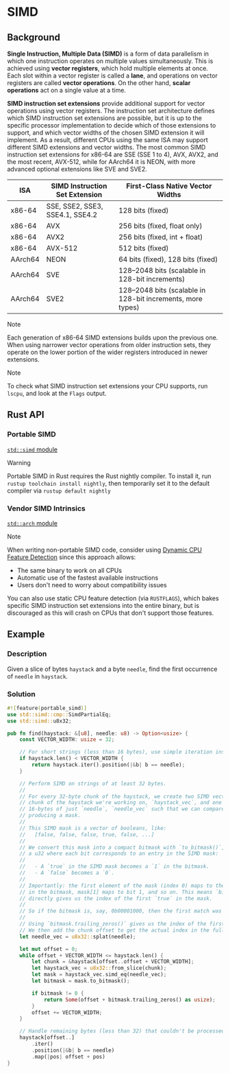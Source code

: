 # SIMD

## Background

**Single Instruction, Multiple Data (SIMD)** is a form of data parallelism in which one instruction operates on multiple values simultaneously. This is achieved using **vector registers**, which hold multiple elements at once. Each slot within a vector register is called a **lane**, and operations on vector registers are called **vector operations**. On the other hand, **scalar operations** act on a single value at a time.

**SIMD instruction set extensions** provide additional support for vector operations using vector registers. The instruction set architecture defines which SIMD instruction set extensions are possible, but it is up to the specific processor implementation to decide which of those extensions to support, and which vector widths of the chosen SIMD extension it will implement. As a result, different CPUs using the same ISA may support different SIMD extensions and vector widths. The most common SIMD instruction set extensions for x86-64 are SSE (SSE 1 to 4), AVX, AVX2, and the most recent, AVX-512, while for AArch64 it is NEON, with more advanced optional extensions like SVE and SVE2.

| ISA     | SIMD Instruction Set Extension  | First-Class Native Vector Widths                           |
| ------- | ------------------------------- | ---------------------------------------------------------- |
| x86-64  | SSE, SSE2, SSE3, SSE4.1, SSE4.2 | 128 bits (fixed)                                           |
| x86-64  | AVX                             | 256 bits (fixed, float only)                               |
| x86-64  | AVX2                            | 256 bits (fixed, int + float)                              |
| x86-64  | AVX-512                         | 512 bits (fixed)                                           |
| AArch64 | NEON                            | 64 bits (fixed), 128 bits (fixed)                          |
| AArch64 | SVE                             | 128–2048 bits (scalable in 128-bit increments)             |
| AArch64 | SVE2                            | 128–2048 bits (scalable in 128-bit increments, more types) |

> [!note]
> Each generation of x86-64 SIMD extensions builds upon the previous one. When using narrower vector operations from older instruction sets, they operate on the lower portion of the wider registers introduced in newer extensions.

> [!note]
> To check what SIMD instruction set extensions your CPU supports, run `lscpu`, and look at the `Flags` output.

## Rust API

### Portable SIMD

[`std::simd` module](https://doc.rust-lang.org/std/simd/index.html)

> [!warning]
> Portable SIMD in Rust requires the Rust nightly compiler. To install it, run `rustup toolchain install nightly`, then temporarily set it to the default compiler via `rustup default nightly`

### Vendor SIMD Intrinsics

[`std::arch` module](https://doc.rust-lang.org/std/arch/index.html)

> [!note]
> When writing non-portable SIMD code, consider using [Dynamic CPU Feature Detection](https://doc.rust-lang.org/std/arch/index.html#dynamic-cpu-feature-detection) since this approach allows:
> - The same binary to work on all CPUs
> - Automatic use of the fastest available instructions
> - Users don't need to worry about compatibility issues
> 
> You can also use static CPU feature detection (via `RUSTFLAGS`), which bakes specific SIMD instruction set extensions into the entire binary, but is discouraged as this will crash on CPUs that don't support those features.

## Example

### Description

Given a slice of bytes `haystack` and a byte `needle`, find the first occurrence of `needle` in `haystack`.

### Solution

```rust
#![feature(portable_simd)]
use std::simd::cmp::SimdPartialEq;
use std::simd::u8x32;

pub fn find(haystack: &[u8], needle: u8) -> Option<usize> {
    const VECTOR_WIDTH: usize = 32;

    // For short strings (less than 16 bytes), use simple iteration instead of SIMD
    if haystack.len() < VECTOR_WIDTH {
        return haystack.iter().position(|&b| b == needle);
    }

    // Perform SIMD on strings of at least 32 bytes.
    //
    // For every 32-byte chunk of the haystack, we create two SIMD vectors: one for the 16-byte
    // chunk of the haystack we're working on, `haystack_vec`, and one 16-byte SIMD vector containing
    // 16-bytes of just `needle`, `needle_vec` such that we can compare each byte against the needle in parallel using `simd_eq`,
    // producing a mask.
    //
    // This SIMD mask is a vector of booleans, like:
    //   [false, false, false, true, false, ...]
    //
    // We convert this mask into a compact bitmask with `to_bitmask()`, which gives us
    // a u32 where each bit corresponds to an entry in the SIMD mask:
    //
    //   - A `true` in the SIMD mask becomes a `1` in the bitmask.
    //   - A `false` becomes a `0`.
    //
    // Importantly: the first element of the mask (index 0) maps to the least significant bit (bit 0)
    // in the bitmask, mask[1] maps to bit 1, and so on. This means `bitmask.trailing_zeros()`
    // directly gives us the index of the first `true` in the mask.
    //
    // So if the bitmask is, say, 0b00001000, then the first match was at index 3.
    //
    // Using `bitmask.trailing_zeros()` gives us the index of the first `true` in the mask.
    // We then add the chunk offset to get the actual index in the full haystack.
    let needle_vec = u8x32::splat(needle);

    let mut offset = 0;
    while offset + VECTOR_WIDTH <= haystack.len() {
        let chunk = &haystack[offset..offset + VECTOR_WIDTH];
        let haystack_vec = u8x32::from_slice(chunk);
        let mask = haystack_vec.simd_eq(needle_vec);
        let bitmask = mask.to_bitmask();

        if bitmask != 0 {
            return Some(offset + bitmask.trailing_zeros() as usize);
        }
        offset += VECTOR_WIDTH;
    }

    // Handle remaining bytes (less than 32) that couldn't be processed with SIMD
    haystack[offset..]
        .iter()
        .position(|&b| b == needle)
        .map(|pos| offset + pos)
}
```
